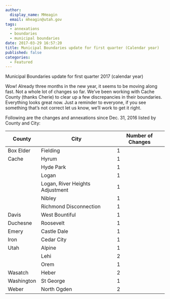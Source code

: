 ```yaml
---
author:
  display_name: MHeagin
  email: mheagin@utah.gov
tags:
  - annexations
  - boundaries
  - municipal boundaries
date: 2017-03-29 16:57:20
title: Municipal Boundaries update for first quarter (Calendar year)
published: false
categories:
  - Featured
---
```


Municipal Boundaries update for first quarter 2017 (calendar year)

Wow! Already three months in the new year, it seems to be moving along fast.
Not a whole lot of changes so far. We’ve been working with Cache County (thanks Cherie) to clear up a few discrepancies in their boundaries. Everything looks great now.
Just a reminder to everyone, if you see something that’s not correct let us know, we’ll work to get it right.

Following are the changes and annexations since Dec. 31, 2016 listed by County and City:

| County | City | Number of Changes |
| --- | --- | --- |
| Box Elder | Fielding | 1 |
| Cache | Hyrum | 1 |
| | Hyde Park | 1 |
| | Logan | 1 |
| | Logan, River Heights Adjustment | 1 |
| | Nibley | 1 |
| | Richmond Disconnection | 1 |
| Davis | West Bountiful | 1 |
| Duchesne | Roosevelt | 1 |
| Emery | Castle Dale  | 1 |
| Iron | Cedar City | 1 |
| Utah | Alpine | 1 |
| | Lehi | 2 |
| | Orem | 1 |
| Wasatch | Heber | 2 |
| Washington | St George | 1 |
| Weber | North Ogden | 2 |
